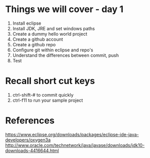 # Things we will cover - day 1
1. Install eclipse
2. Install JDK, JRE and set windows paths
3. Create a dummy hello world project  
4. Create a github account
5. Create a github repo
6. Configure git within eclipse and repo's
7. Understand the differences between commit, push
8. Test
# Recall short cut keys
1. ctrl-shift-# to commit quickly
2. ctrl-f11 to run your sample project

# References
https://www.eclipse.org/downloads/packages/eclipse-ide-java-developers/oxygen3a
http://www.oracle.com/technetwork/java/javase/downloads/jdk10-downloads-4416644.html

